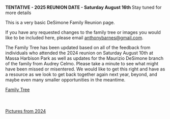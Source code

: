 <B> TENTATIVE - 2025 REUNION DATE - Saturday August 16th </B>
Stay tuned for more details


This is a very basic DeSimone Family Reunion page.  

If you have any requested changes to the family tree or images you would like to be included here, please email anthonybarnes@gmail.com.

The Family Tree has been updated based on all of the feedback from individuals who attended the 2024 reunion on Saturday August 10th at Massa Harbison Park as well as updates for the Maurizio DeSimone branch of the family from Audrey Celmo. Please take a minute to see what might have been missed or misentered. We would like to get this right and have as a resource as we look to get back together again next year, beyond, and maybe even many smaller opportunities in the meantime.

<A HREF="DeSimone Reunion 2024.htm"> Family Tree </A>
<BR><BR>
<BR><BR>
<A HREF="2024Pictures.html"> Pictures from 2024 </A>

